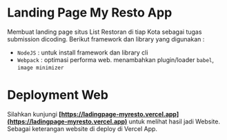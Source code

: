 # Landing Page My Resto App

Membuat landing page situs List Restoran di tiap Kota sebagai tugas submission dicoding. Berikut framework dan library yang digunakan :

- `NodeJS` : untuk install framework dan library cli
- `Webpack` : optimasi performa web. menambahkan plugin/loader `babel`, `image minimizer`

# Deployment Web

Silahkan kunjungi **[https://ladingpage-myresto.vercel.app](https://ladingpage-myresto.vercel.app)** untuk melihat hasil jadi Website. Sebagai keterangan website di deploy di Vercel App.
